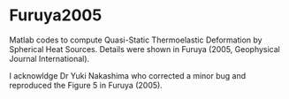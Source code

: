 # Furuya2005
Matlab codes to compute Quasi-Static Thermoelastic Deformation by Spherical Heat Sources.
Details were shown in Furuya (2005, Geophysical Journal International).

I acknowldge Dr Yuki Nakashima who corrected a minor bug and reproduced the Figure 5 in Furuya (2005).
